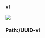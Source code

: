 ### vl

[![](https://www.herokucdn.com/deploy/button.png)](https://heroku.com/deploy?template=https://github.com/kktykju/TTK.git)

### Path:/UUID-vl